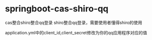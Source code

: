 # springboot-cas-shiro-qq
cas整合shiro整合qq登录  shiro整合qq登录，需要使用者懂得shiro的使用

application.yml中的client_id,client_secret修改为你的qq应用程序对应的值
